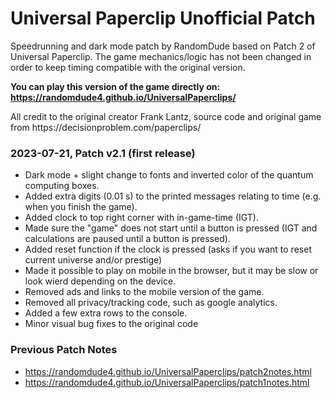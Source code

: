 # Universal Paperclip Unofficial Patch
Speedrunning and dark mode patch by RandomDude based on Patch 2 of Universal Paperclip. 
The game mechanics/logic has not been changed in order to keep timing compatible with the original version.

**You can play this version of the game directly on: https://randomdude4.github.io/UniversalPaperclips/**

All credit to the original creator Frank Lantz, source code and original game from ht<span>tps://decisionproblem.com/paperclips/


### 2023-07-21, Patch v2.1 (first release)
- Dark mode + slight change to fonts and inverted color of the quantum computing boxes.
- Added extra digits (0.01 s) to the printed messages relating to time (e.g. when you finish the game).
- Added clock to top right corner with in-game-time (IGT).
- Made sure the "game" does not start until a button is pressed (IGT and calculations are paused until a button is pressed).
- Added reset function if the clock is pressed (asks if you want to reset current universe and/or prestige)
- Made it possible to play on mobile in the browser, but it may be slow or look wierd depending on the device.
- Removed ads and links to the mobile version of the game.
- Removed all privacy/tracking code, such as google analytics.
- Added a few extra rows to the console.
- Minor visual bug fixes to the original code

### Previous Patch Notes
- https://randomdude4.github.io/UniversalPaperclips/patch2notes.html
- https://randomdude4.github.io/UniversalPaperclips/patch1notes.html
